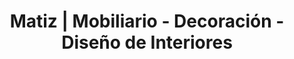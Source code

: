 ---
title: "Matiz | Mobiliario - Decoración - Diseño de Interiores"
url: /medellin/matiz-mobiliario-decoracion-diseno-de-interiores/
shop: Möbel
---